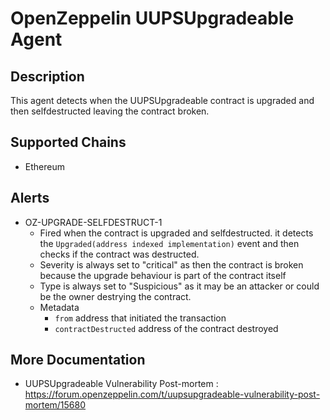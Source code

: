# OpenZeppelin UUPSUpgradeable Agent

## Description

This agent detects when the UUPSUpgradeable contract is upgraded and then selfdestructed leaving the contract broken.

## Supported Chains

- Ethereum

## Alerts

- OZ-UPGRADE-SELFDESTRUCT-1
  - Fired when the contract is upgraded and selfdestructed. it detects the `Upgraded(address indexed implementation)` event and then checks if the contract was destructed.
  - Severity is always set to "critical" as then the contract is broken because the upgrade behaviour is part of the contract itself
  - Type is always set to "Suspicious" as it may be an attacker or could be the owner destrying the contract.
  - Metadata
    - `from` address that initiated the transaction
    - `contractDestructed` address of the contract destroyed

## More Documentation
  - UUPSUpgradeable Vulnerability Post-mortem : https://forum.openzeppelin.com/t/uupsupgradeable-vulnerability-post-mortem/15680
  
